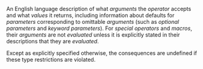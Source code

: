  



An English language description of what *arguments* the *operator* accepts and what *values* it returns, including information about defaults for *parameters* corresponding to omittable *arguments* (such as *optional parameters* and *keyword parameters*). For *special operators* and *macros*, their *arguments* are not *evaluated* unless it is explicitly stated in their descriptions that they are *evaluated*. 



Except as explicitly specified otherwise, the consequences are undefined if these type restrictions are violated. 



